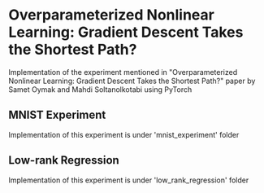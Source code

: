# Overparameterized Nonlinear Learning: Gradient Descent Takes the Shortest Path?
Implementation of the experiment mentioned in "Overparameterized Nonlinear Learning: Gradient Descent Takes the Shortest Path?" paper by Samet Oymak and Mahdi Soltanolkotabi using PyTorch

## MNIST Experiment
Implementation of this experiment is under 'mnist_experiment' folder 

## Low-rank Regression
Implementation of this experiment is under 'low_rank_regression' folder